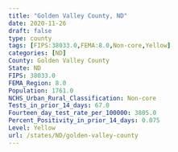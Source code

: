 ```yaml
---
title: "Golden Valley County, ND"
date: 2020-11-26
draft: false
type: county
tags: [FIPS:38033.0,FEMA:8.0,Non-core,Yellow]
categories: [ND]
County: Golden Valley County
State: ND
FIPS: 38033.0
FEMA_Region: 8.0
Population: 1761.0
NCHS_Urban_Rural_Classification: Non-core
Tests_in_prior_14_days: 67.0
Fourteen_day_test_rate_per_100000: 3805.0
Percent_Positivity_in_prior_14_days: 0.075
Level: Yellow
url: /states/ND/golden-valley-county
---
```



